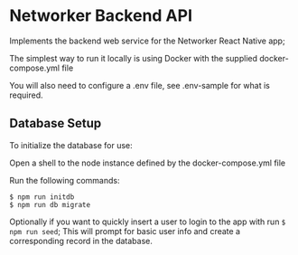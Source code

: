 
# Networker Backend API

Implements the backend web service for the Networker React Native app;

The simplest way to run it locally is using Docker with the supplied docker-compose.yml file

You will also need to configure a .env file, see .env-sample for what is required.

## Database Setup

To initialize the database for use:

Open a shell to the node instance defined by the docker-compose.yml file 

Run the following commands:

```
$ npm run initdb
$ npm run db migrate
```

Optionally if you want to quickly insert a user to login to the app with run `$ npm run seed`; This will prompt for basic user info and create a corresponding record in the database.

